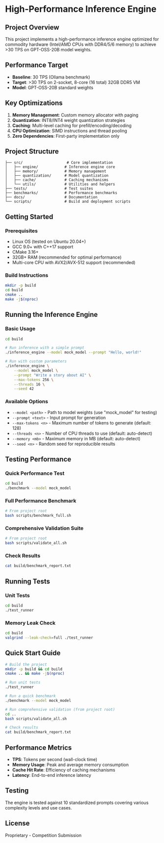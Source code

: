 # High-Performance Inference Engine

## Project Overview

This project implements a high-performance inference engine optimized for commodity hardware (Intel/AMD CPUs with DDR4/5/6 memory) to achieve >30 TPS on GPT-OSS-20B model weights.

## Performance Target

- **Baseline**: 30 TPS (Ollama benchmark)
- **Target**: >30 TPS on 2-socket, 8-core (16 total) 32GB DDR5 VM
- **Model**: GPT-OSS-20B standard weights

## Key Optimizations

1. **Memory Management**: Custom memory allocator with paging
2. **Quantization**: INT8/INT4 weight quantization strategies
3. **Caching**: Multi-level caching for prefill/encoding/decoding
4. **CPU Optimization**: SIMD instructions and thread pooling
5. **Zero Dependencies**: First-party implementation only

## Project Structure

```
├── src/                    # Core implementation
│   ├── engine/            # Inference engine core
│   ├── memory/            # Memory management
│   ├── quantization/      # Model quantization
│   ├── cache/             # Caching mechanisms
│   └── utils/             # Utilities and helpers
├── tests/                 # Test suites
├── benchmarks/            # Performance benchmarks
├── docs/                  # Documentation
└── scripts/               # Build and deployment scripts
```

## Getting Started

### Prerequisites

- Linux OS (tested on Ubuntu 20.04+)
- GCC 9.0+ with C++17 support
- CMake 3.16+
- 32GB+ RAM (recommended for optimal performance)
- Multi-core CPU with AVX2/AVX-512 support (recommended)

### Build Instructions

```bash
mkdir -p build
cd build
cmake ..
make -j$(nproc)
```

## Running the Inference Engine

### Basic Usage

```bash
cd build

# Run inference with a simple prompt
./inference_engine --model mock_model --prompt "Hello, world!"

# Run with custom parameters
./inference_engine \
    --model mock_model \
    --prompt "Write a story about AI" \
    --max-tokens 256 \
    --threads 16 \
    --seed 42
```

### Available Options

- `--model <path>` - Path to model weights (use "mock_model" for testing)
- `--prompt <text>` - Input prompt for generation
- `--max-tokens <n>` - Maximum number of tokens to generate (default: 128)
- `--threads <n>` - Number of CPU threads to use (default: auto-detect)
- `--memory <mb>` - Maximum memory in MB (default: auto-detect)
- `--seed <n>` - Random seed for reproducible results

## Testing Performance

### Quick Performance Test

```bash
cd build
./benchmark --model mock_model
```

### Full Performance Benchmark

```bash
# From project root
bash scripts/benchmark_full.sh
```

### Comprehensive Validation Suite

```bash
# From project root
bash scripts/validate_all.sh
```

### Check Results

```bash
cat build/benchmark_report.txt
```

## Running Tests

### Unit Tests

```bash
cd build
./test_runner
```

### Memory Leak Check

```bash
cd build
valgrind --leak-check=full ./test_runner
```

## Quick Start Guide

```bash
# Build the project
mkdir -p build && cd build
cmake .. && make -j$(nproc)

# Run unit tests
./test_runner

# Run a quick benchmark
./benchmark --model mock_model

# Run comprehensive validation (from project root)
cd ..
bash scripts/validate_all.sh

# Check results
cat build/benchmark_report.txt
```

## Performance Metrics

- **TPS**: Tokens per second (wall-clock time)
- **Memory Usage**: Peak and average memory consumption
- **Cache Hit Rate**: Efficiency of caching mechanisms
- **Latency**: End-to-end inference latency

## Testing

The engine is tested against 10 standardized prompts covering various complexity levels and use cases.

## License

Proprietary - Competition Submission

